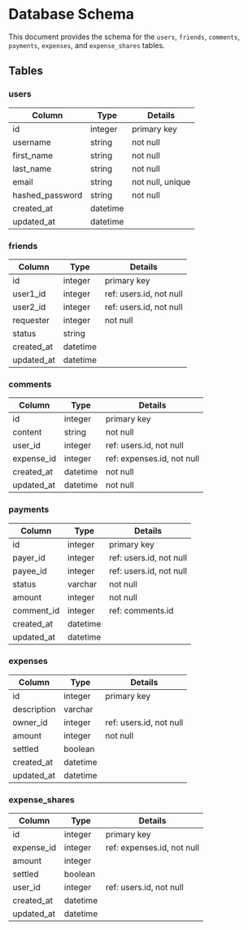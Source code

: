 # Database Schema

This document provides the schema for the `users`, `friends`, `comments`, `payments`, `expenses`, and `expense_shares` tables.

## Tables

### users

| Column      | Type      | Details                     |
|-------------|-----------|-----------------------------|
| id          | integer   | primary key                 |
| username    | string    | not null                    |
| first_name  | string    | not null                    |
| last_name   | string    | not null                    |
| email       | string    | not null, unique            |
| hashed_password| string | not null                    |
| created_at  | datetime  |                             |
| updated_at  | datetime  |                             |

### friends

| Column      | Type      | Details                     |
|-------------|-----------|-----------------------------|
| id          | integer   | primary key                 |
| user1_id    | integer   | ref: users.id, not null     |
| user2_id    | integer   | ref: users.id, not null     |
| requester   | integer   | not null                    |
| status      | string    |                             |
| created_at  | datetime  |                             |
| updated_at  | datetime  |                             |

### comments

| Column      | Type      | Details                     |
|-------------|-----------|-----------------------------|
| id          | integer   | primary key                 |
| content     | string    | not null                    |
| user_id     | integer   | ref: users.id, not null     |
| expense_id  | integer   | ref: expenses.id, not null  |
| created_at  | datetime  | not null                    |
| updated_at  | datetime  | not null                    |

### payments

| Column      | Type      | Details                     |
|-------------|-----------|-----------------------------|
| id          | integer   | primary key                 |
| payer_id    | integer   | ref: users.id, not null     |
| payee_id    | integer   | ref: users.id, not null     |
| status      | varchar   | not null                    |
| amount      | integer   | not null                    |
| comment_id  | integer   | ref: comments.id            |
| created_at  | datetime  |                             |
| updated_at  | datetime  |                             |

### expenses

| Column      | Type      | Details                     |
|-------------|-----------|-----------------------------|
| id          | integer   | primary key                 |
| description | varchar   |                             |
| owner_id    | integer   | ref: users.id, not null     |
| amount      | integer   | not null                    |
| settled     | boolean   |                             |
| created_at  | datetime  |                             |
| updated_at  | datetime  |                             |

### expense_shares

| Column      | Type      | Details                     |
|-------------|-----------|-----------------------------|
| id          | integer   | primary key                 |
| expense_id  | integer   | ref: expenses.id, not null  |
| amount      | integer   |                             |
| settled     | boolean   |                             |
| user_id     | integer   | ref: users.id, not null     |
| created_at  | datetime  |                             |
| updated_at  | datetime  |                             |
